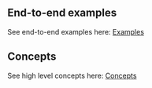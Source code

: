 ## End-to-end examples

See end-to-end examples here: [Examples](https://github.com/HammingHQ/hamming-examples/tree/main/python)

## Concepts

See high level concepts here: [Concepts](https://hammingai.notion.site/Hamming-ai-Readme-abc3e6308b6d49dba9ddaf222e5ad4fd)
